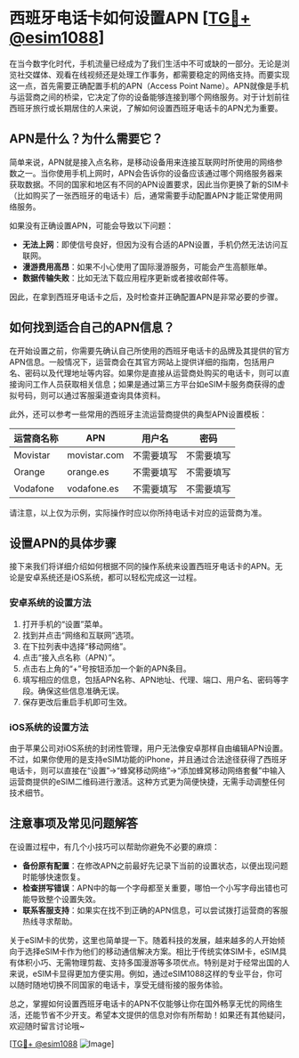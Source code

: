 # 西班牙电话卡如何设置APN [[TG💪+ @esim1088](https://t.me/s/esim1088)]

在当今数字化时代，手机流量已经成为了我们生活中不可或缺的一部分。无论是浏览社交媒体、观看在线视频还是处理工作事务，都需要稳定的网络支持。而要实现这一点，首先需要正确配置手机的APN（Access Point Name）。APN就像是手机与运营商之间的桥梁，它决定了你的设备能够连接到哪个网络服务。对于计划前往西班牙旅行或长期居住的人来说，了解如何设置西班牙电话卡的APN尤为重要。

## APN是什么？为什么需要它？

简单来说，APN就是接入点名称，是移动设备用来连接互联网时所使用的网络参数之一。当你使用手机上网时，APN会告诉你的设备应该通过哪个网络服务器来获取数据。不同的国家和地区有不同的APN设置要求，因此当你更换了新的SIM卡（比如购买了一张西班牙的电话卡）后，通常需要手动配置APN才能正常使用网络服务。

如果没有正确设置APN，可能会导致以下问题：
- **无法上网**：即使信号良好，但因为没有合适的APN设置，手机仍然无法访问互联网。
- **漫游费用高昂**：如果不小心使用了国际漫游服务，可能会产生高额账单。
- **数据传输失败**：比如无法下载应用程序更新或者接收邮件等。

因此，在拿到西班牙电话卡之后，及时检查并正确配置APN是非常必要的步骤。

## 如何找到适合自己的APN信息？

在开始设置之前，你需要先确认自己所使用的西班牙电话卡的品牌及其提供的官方APN信息。一般情况下，运营商会在其官方网站上提供详细的指南，包括用户名、密码以及代理地址等内容。如果你是直接从运营商处购买的电话卡，则可以直接询问工作人员获取相关信息；如果是通过第三方平台如eSIM卡服务商获得的虚拟号码，则可以通过客服渠道查询具体资料。

此外，还可以参考一些常用的西班牙主流运营商提供的典型APN设置模板：

| 运营商名称 | APN             | 用户名       | 密码         |
|------------|-----------------|--------------|--------------|
| Movistar   | movistar.com    | 不需要填写  | 不需要填写  |
| Orange     | orange.es        | 不需要填写  | 不需要填写  |
| Vodafone   | vodafone.es      | 不需要填写  | 不需要填写  |

请注意，以上仅为示例，实际操作时应以你所持电话卡对应的运营商为准。

## 设置APN的具体步骤

接下来我们将详细介绍如何根据不同的操作系统来设置西班牙电话卡的APN。无论是安卓系统还是iOS系统，都可以轻松完成这一过程。

### 安卓系统的设置方法

1. 打开手机的“设置”菜单。
2. 找到并点击“网络和互联网”选项。
3. 在下拉列表中选择“移动网络”。
4. 点击“接入点名称（APN）”。
5. 点击右上角的“+”号按钮添加一个新的APN条目。
6. 填写相应的信息，包括APN名称、APN地址、代理、端口、用户名、密码等字段。确保这些信息准确无误。
7. 保存更改后重启手机即可生效。

### iOS系统的设置方法

由于苹果公司对iOS系统的封闭性管理，用户无法像安卓那样自由编辑APN设置。不过，如果你使用的是支持eSIM功能的iPhone，并且通过合法途径获得了西班牙电话卡，则可以直接在“设置”->“蜂窝移动网络”->“添加蜂窝移动网络套餐”中输入运营商提供的eSIM二维码进行激活。这种方式更为简便快捷，无需手动调整任何技术细节。

## 注意事项及常见问题解答

在设置过程中，有几个小技巧可以帮助你避免不必要的麻烦：
- **备份原有配置**：在修改APN之前最好先记录下当前的设置状态，以便出现问题时能够快速恢复。
- **检查拼写错误**：APN中的每一个字母都至关重要，哪怕一个小写字母出错也可能导致整个设置失效。
- **联系客服支持**：如果实在找不到正确的APN信息，可以尝试拨打运营商的客服热线寻求帮助。

关于eSIM卡的优势，这里也简单提一下。随着科技的发展，越来越多的人开始倾向于选择eSIM卡作为他们的移动通信解决方案。相比于传统实体SIM卡，eSIM具有体积小巧、无需物理剪裁、支持多国漫游等多项优点。特别是对于经常出国的人来说，eSIM卡显得更加方便实用。例如，通过eSIM1088这样的专业平台，你可以随时随地切换不同国家的电话卡，享受无缝衔接的服务体验。

总之，掌握如何设置西班牙电话卡的APN不仅能够让你在国外畅享无忧的网络生活，还能节省不少开支。希望本文提供的信息对你有所帮助！如果还有其他疑问，欢迎随时留言讨论哦~

[[TG💪+ @esim1088](https://t.me/s/esim1088) ![Image](https://i.postimg.cc/4NQfJmqS/Snipaste-2025-05-13-00-14-12.png)]